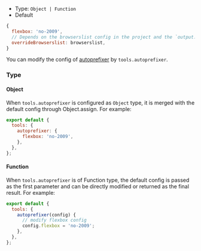 - Type: `Object | Function`
- Default

```js
{
  flexbox: 'no-2009',
  // Depends on the browserslist config in the project and the `output.overrideBrowserslist` (higher priority) config
  overrideBrowserslist: browserslist,
}
```

You can modify the config of [autoprefixer](https://github.com/postcss/autoprefixer) by `tools.autoprefixer`.

### Type

#### Object

When `tools.autoprefixer` is configured as `Object` type, it is merged with the default config through Object.assign. For example:

```js
export default {
  tools: {
    autoprefixer: {
      flexbox: 'no-2009',
    },
  },
};
```

#### Function

When `tools.autoprefixer` is of Function type, the default config is passed as the first parameter and can be directly modified or returned as the final result. For example:

```js
export default {
  tools: {
    autoprefixer(config) {
      // modify flexbox config
      config.flexbox = 'no-2009';
    },
  },
};
```
